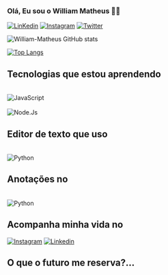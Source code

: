 ### Olá, Eu sou o William Matheus 👋🏾 

[![LinKedin](https://img.shields.io/badge/LinkedIn-0077B5?style=for-the-badge&logo=linkedin&logoColor=white)](www.linkedin.com/in/william-matheus-7910a41a3)
[![Instagram](https://img.shields.io/badge/Instagram-E4405F?style=for-the-badge&logo=instagram&logoColor=white)](https://instagram.com/william.matheuss?utm_source=qr&igshid=MzNlNGNkZWQ4Mg%3D%3D)
[![Twitter](https://img.shields.io/badge/Twitter-1DA1F2?style=for-the-badge&logo=twitter&logoColor=white)](https://twitter.com/WMATHEUX17?t=3__rEElMKutmsQaI-pil2w&s=09)

![William-Matheus GitHub stats](https://github-readme-stats.vercel.app/api?username=William-Matheus&show_icons=true&theme=gruvbox)

[![Top Langs](https://github-readme-stats.vercel.app/api/top-langs/?username=Devwill3&layout=donut)](https://github.com/anuraghazra/github-readme-stats)

## Tecnologias que estou aprendendo 

<div style="display: inline_block"><br/>
  <img align="center" alt="JavaScript"src="https://img.shields.io/badge/JavaScript-F7DF1E?style=for-the-badge&logo=javascript&logoColor=black"/>
</div>

<div style="display: inline_block"><br/>
  <img align="center" 
alt="Node.Js"src="https://img.shields.io/badge/Node.js-43853D?style=for-the-badge&logo=node.js&logoColor=white"/>
</div>

## Editor de texto que uso
<div style="display: inline_block"><br/>
<img align="center" alt="Python"src="https://img.shields.io/badge/Visual_Studio_Code-0078D4?style=for-the-badge&logo=visual%20studio%20code&logoColor=white"/>
</div>

## Anotações  no
<div style="display: inline_block"><br/>
<img align="center" alt="Python"src="https://img.shields.io/badge/Notion-000000?style=for-the-badge&logo=notion&logoColor=white"/>
</div>

## Acompanha minha vida no
[![Instagram](https://img.shields.io/badge/Instagram-E4405F?style=for-the-badge&logo=instagram&logoColor=white)](https://instagram.com/owilliam3?igshid=OGQ5ZDc2ODk2ZA==)
[![Linkedin](https://img.shields.io/badge/LinkedIn-0077B5?style=for-the-badge&logo=linkedin&logoColor=white)](www.linkedin.com/in/william-matheus-7910a41a3)

## O que o futuro me reserva?...
